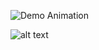 ![Demo Animation](../assets/images/Eulerian-logo.png?raw=true)

![alt text](https://github.com/THORCOMP/Eulerian-Data-Warehouse-Python-Peer/blob/assets/Eulerian-logo.png)
